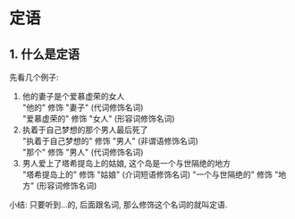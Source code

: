 # 定语

## 1. 什么是定语
先看几个例子:  
1. 他的妻子是个爱慕虚荣的女人  
   "他的" 修饰 "妻子" (代词修饰名词)  
   "爱慕虚荣的" 修饰 "女人" (形容词修饰名词)
2. 执着于自己梦想的那个男人最后死了  
   "执着于自己梦想的" 修饰 "男人" (非谓语修饰名词)  
   "那个" 修饰 "男人" (代词修饰名词)
3. 男人爱上了塔希提岛上的姑娘, 这个岛是一个与世隔绝的地方  
   "塔希提岛上的" 修饰 "姑娘" (介词短语修饰名词)
   "一个与世隔绝的" 修饰 "地方" (形容词修饰名词)  

小结: 只要听到...的, 后面跟名词, 那么修饰这个名词的就叫定语.